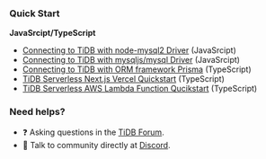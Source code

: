 ### Quick Start

**JavaSrcipt/TypeScript**

- [Connecting to TiDB with node-mysql2 Driver](https://github.com/tidb-samples/tidb-nodejs-mysql2-quickstart) (JavaSrcipt)
- [Connecting to TiDB with mysqljs/mysql Driver](https://github.com/tidb-samples/tidb-nodejs-mysqljs-quickstart) (JavaSrcipt)
- [Connecting to TiDB with ORM framework Prisma](https://github.com/tidb-samples/tidb-nodejs-prisma-quickstart) (TypeScript)
- [TiDB Serverless Next.js Vercel Quickstart](https://github.com/tidb-samples/tidb-nextjs-vercel-quickstart) (TypeScript)
- [TiDB Serverless AWS Lambda Function Qucikstart](https://github.com/tidb-samples/tidb-aws-lambda-quickstart) (TypeScript)

### Need helps?

- ❓ Asking questions in the [TiDB Forum](https://ask.pingcap.com/).
- 💬 Talk to community directly at [Discord](https://discord.gg/ePb3VMJqXk).
